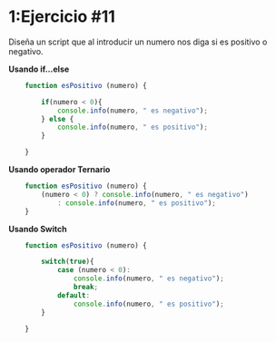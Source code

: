 # 1:Ejercicio #11

Diseña un script que al introducir un numero nos diga si es positivo o negativo.

**Usando if...else**
```javascript
    function esPositivo (numero) {

        if(numero < 0){
            console.info(numero, " es negativo");
        } else {
            console.info(numero, " es positivo");
        }

    }
```

**Usando operador Ternario**
```javascript
    function esPositivo (numero) {
        (numero < 0) ? console.info(numero, " es negativo")
            : console.info(numero, " es positivo");
    }
```

**Usando Switch**
```javascript
    function esPositivo (numero) {

        switch(true){
            case (numero < 0):
                console.info(numero, " es negativo");
                break;
            default:
                console.info(numero, " es positivo");
        }

    }
```
